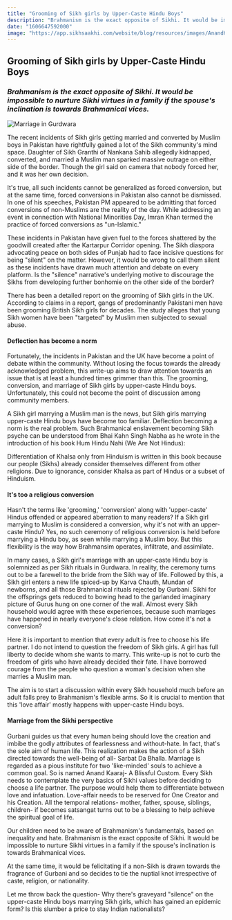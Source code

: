 ```yaml
---
title: "Grooming of Sikh girls by Upper-Caste Hindu Boys"
description: "Brahmanism is the exact opposite of Sikhi. It would be impossible to nurture Sikhi virtues in a family if the spouse's inclination is towards Brahmanical vices."
date: "1606647592000"
image: "https://app.sikhsaakhi.com/website/blog/resources/images/AnandKaraj.jpeg"
---
```


## Grooming of Sikh girls by Upper-Caste Hindu Boys

### _Brahmanism is the exact opposite of Sikhi. It would be impossible to nurture Sikhi virtues in a family if the spouse's inclination is towards Brahmanical vices._

![Marriage in Gurdwara](https://app.sikhsaakhi.com/website/blog/resources/images/AnandKaraj.jpeg)

The recent incidents of Sikh girls getting married and converted by Muslim boys in Pakistan have rightfully gained a lot of the Sikh community's mind space. Daughter of Sikh Granthi of Nankana Sahib allegedly kidnapped, converted, and married a Muslim man sparked massive outrage on either side of the border. Though the girl said on camera that nobody forced her, and it was her own decision.

It's true, all such incidents cannot be generalized as forced conversion, but at the same time, forced conversions in Pakistan also cannot be dismissed. In one of his speeches, Pakistan PM appeared to be admitting that forced conversions of non-Muslims are the reality of the day. While addressing an event in connection with National Minorities Day, Imran Khan termed the practice of forced conversions as "un-Islamic."

These incidents in Pakistan have given fuel to the forces shattered by the goodwill created after the Kartarpur Corridor opening. The Sikh diaspora advocating peace on both sides of Punjab had to face incisive questions for being "silent" on the matter. However, it would be wrong to call them silent as these incidents have drawn much attention and debate on every platform. Is the "silence" narrative's underlying motive to discourage the Sikhs from developing further bonhomie on the other side of the border?

There has been a detailed report on the grooming of Sikh girls in the UK. According to claims in a report, gangs of predominantly Pakistani men have been grooming British Sikh girls for decades. The study alleges that young Sikh women have been "targeted" by Muslim men subjected to sexual abuse.

#### Deflection has become a norm

Fortunately, the incidents in Pakistan and the UK have become a point of debate within the community. Without losing the focus towards the already acknowledged problem, this write-up aims to draw attention towards an issue that is at least a hundred times grimmer than this. The grooming, conversion, and marriage of Sikh girls by upper-caste Hindu boys. Unfortunately, this could not become the point of discussion among community members.

A Sikh girl marrying a Muslim man is the news, but Sikh girls marrying upper-caste Hindu boys have become too familiar. Deflection becoming a norm is the real problem. Such Brahmanical enslavement becoming Sikh psyche can be understood from Bhai Kahn Singh Nabha as he wrote in the introduction of his book Hum Hindu Nahi (We Are Not Hindus):

Differentiation of Khalsa only from Hinduism is written in this book because our people (Sikhs) already consider themselves different from other religions. Due to ignorance, consider Khalsa as part of Hindus or a subset of Hinduism.

#### It's too a religious conversion

Hasn't the terms like 'grooming,' 'conversion' along with 'upper-caste' Hindus offended or appeared aberration to many readers? If a Sikh girl marrying to Muslim is considered a conversion, why it's not with an upper-caste Hindu? Yes, no such ceremony of religious conversion is held before marrying a Hindu boy, as seen while marrying a Muslim boy. But this flexibility is the way how Brahmansim operates, infiltrate, and assimilate.

In many cases, a Sikh girl's marriage with an upper-caste Hindu boy is solemnized as per Sikh rituals in Gurdwara. In reality, the ceremony turns out to be a farewell to the bride from the Sikh way of life. Followed by this, a Sikh girl enters a new life spiced-up by Karva Chauth, Mundan of newborns, and all those Brahmanical rituals rejected by Gurbani. Sikhi for the offsprings gets reduced to bowing head to the garlanded imaginary picture of Gurus hung on one corner of the wall. Almost every Sikh household would agree with these experiences, because such marriages have happened in nearly everyone's close relation. How come it's not a conversion?

Here it is important to mention that every adult is free to choose his life partner. I do not intend to question the freedom of Sikh girls. A girl has full liberty to decide whom she wants to marry. This write-up is not to curb the freedom of girls who have already decided their fate. I have borrowed courage from the people who question a woman's decision when she marries a Muslim man.

The aim is to start a discussion within every Sikh household much before an adult falls prey to Brahmanism's flexible arms. So it is crucial to mention that this 'love affair' mostly happens with upper-caste Hindu boys.

#### Marriage from the Sikhi perspective

Gurbani guides us that every human being should love the creation and imbibe the godly attributes of fearlessness and without-hate. In fact, that's the sole aim of human life. This realization makes the action of a Sikh directed towards the well-being of all- Sarbat Da Bhalla. Marriage is regarded as a pious institute for two 'like-minded' souls to achieve a common goal. So is named Anand Kaaraj- A Blissful Custom. Every Sikh needs to contemplate the very basics of Sikhi values before deciding to choose a life partner. The purpose would help them to differentiate between love and infatuation. Love-affair needs to be reserved for One Creator and his Creation. All the temporal relations- mother, father, spouse, siblings, children- if becomes satsangat turns out to be a blessing to help achieve the spiritual goal of life.

Our children need to be aware of Brahmanism's fundamentals, based on inequality and hate. Brahmanism is the exact opposite of Sikhi. It would be impossible to nurture Sikhi virtues in a family if the spouse's inclination is towards Brahmanical vices.

At the same time, it would be felicitating if a non-Sikh is drawn towards the fragrance of Gurbani and so decides to tie the nuptial knot irrespective of caste, religion, or nationality.

Let me throw back the question- Why there's graveyard "silence" on the upper-caste Hindu boys marrying Sikh girls, which has gained an epidemic form? Is this slumber a price to stay Indian nationalists?
